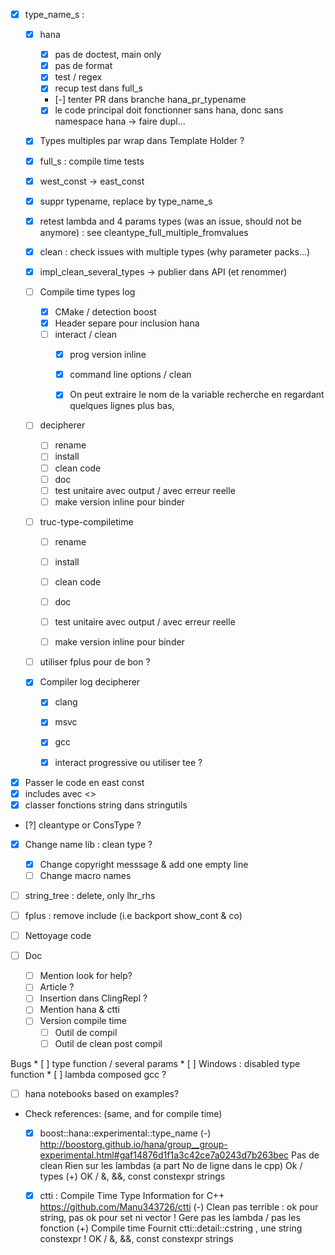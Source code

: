 * [X]  type_name_s :
    * [X] hana
        * [X] pas de doctest, main only
        * [X] pas de format
        * [X] test / regex
        * [X] recup test dans full_s
        * [-] tenter PR dans branche hana_pr_typename
        * [X] le code principal doit fonctionner sans hana, donc sans namespace hana
                -> faire dupl...
    * [X] Types multiples par wrap dans Template Holder ?
    * [X] full_s : compile time tests
    * [X] west_const -> east_const
    * [X] suppr typename, replace by type_name_s
    * [X] retest lambda and 4 params types (was an issue, should not be anymore) : see cleantype_full_multiple_fromvalues
    * [X] clean : check issues with multiple types (why parameter packs...)
    * [X] impl_clean_several_types -> publier dans API (et renommer)
    * [ ] Compile time types log
        * [X] CMake / detection boost
        * [X] Header separe pour inclusion hana
        * [ ] interact / clean
            * [X] prog version inline
            * [X] command line options / clean
            * [X] On peut extraire le nom de la variable recherche en regardant quelques lignes plus bas,


    * [ ] decipherer
        * [ ] rename
        * [ ] install
        * [ ] clean code
        * [ ] doc
        * [ ] test unitaire avec output / avec erreur reelle
        * [ ] make version inline pour binder

    * [ ] truc-type-compiletime
        * [ ] rename
        * [ ] install
        * [ ] clean code
        * [ ] doc
        * [ ] test unitaire avec output / avec erreur reelle
        * [ ] make version inline pour binder


    * [ ] utiliser fplus pour de bon ?

    * [X] Compiler log decipherer
        * [X] clang
        * [X] msvc
        * [X] gcc
        * [X] interact progressive ou utiliser tee ?


* [X] Passer le code en east const
* [X] includes avec <>
* [X] classer fonctions string dans stringutils
* [?] cleantype or ConsType ?

* [X] Change name lib : clean type ?
    * [X] Change copyright messsage & add one empty line
    * [ ] Change macro names

* [ ] string_tree : delete, only lhr_rhs
* [ ] fplus : remove include (i.e backport show_cont & co)
* [ ] Nettoyage code

* [ ] Doc
    * [ ] Mention look for help?
    * [ ] Article ?
    * [ ] Insertion dans ClingRepl ?
    * [ ] Mention hana & ctti
    * [ ] Version compile time
        * [ ] Outil de compil
        * [ ] Outil de clean post compil

Bugs
    * [ ] type function / several params
    * [ ] Windows : disabled type function
    * [ ] lambda composed gcc ?

* [ ] hana notebooks based on examples?


* Check references: (same, and for compile time)
    * [X] boost::hana::experimental::type_name
        (-)
            http://boostorg.github.io/hana/group__group-experimental.html#gaf14876d1f1a3c42ce7a0243d7b263bec
            Pas de clean
            Rien sur les lambdas (a part No de ligne dans le cpp)
            Ok / types
        (+)
            OK / &, &&, const
            constexpr strings

    * [X] ctti : Compile Time Type Information for C++
        https://github.com/Manu343726/ctti
        (-)
            Clean pas terrible : ok pour string, pas ok pour set ni vector<int> !
            Gere pas les lambda / pas les fonction
        (+)
            Compile time
            Fournit ctti::detail::cstring , une string constexpr !
            OK / &, &&, const
            constexpr strings
